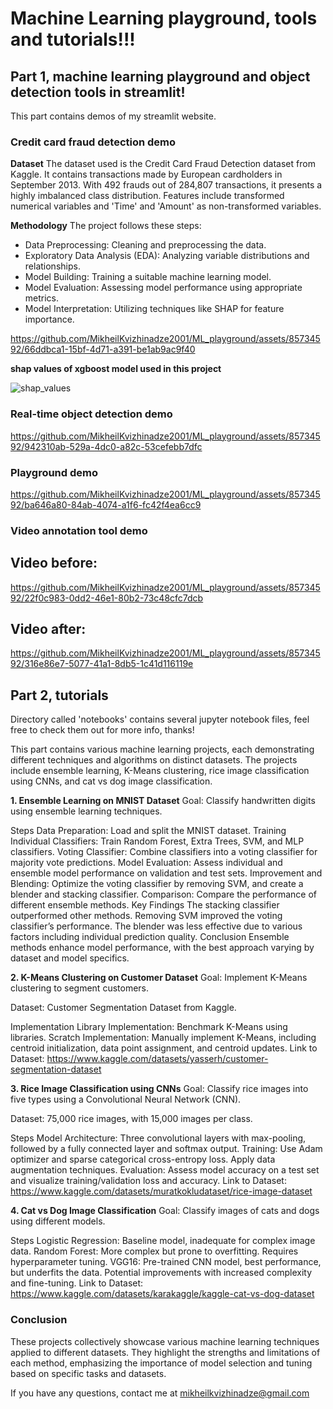 # Machine Learning playground, tools and tutorials!!!


## Part 1, machine learning playground and object detection tools in streamlit!
This part contains demos of my streamlit website.

### Credit card fraud detection demo
**Dataset**
The dataset used is the Credit Card Fraud Detection dataset from Kaggle. It contains transactions made by European cardholders in September 2013. With 492 frauds out of 284,807 transactions, it presents a highly imbalanced class distribution. Features include transformed numerical variables and 'Time' and 'Amount' as non-transformed variables.

**Methodology**
The project follows these steps:

- Data Preprocessing: Cleaning and preprocessing the data.
- Exploratory Data Analysis (EDA): Analyzing variable distributions and relationships.
- Model Building: Training a suitable machine learning model.
- Model Evaluation: Assessing model performance using appropriate metrics.
- Model Interpretation: Utilizing techniques like SHAP for feature importance.


https://github.com/MikheilKvizhinadze2001/ML_playground/assets/85734592/66ddbca1-15bf-4d71-a391-be1ab9ac9f40




**shap values of xgboost model used in this project**



![shap_values](https://github.com/MikheilKvizhinadze2001/ML_playground/assets/85734592/097980bc-fe6e-4118-b6f5-7aa84ee06322)






### Real-time object detection demo


https://github.com/MikheilKvizhinadze2001/ML_playground/assets/85734592/942310ab-529a-4dc0-a82c-53cefebb7dfc



### Playground demo


https://github.com/MikheilKvizhinadze2001/ML_playground/assets/85734592/ba646a80-84ab-4074-a1f6-fc42f4ea6cc9




### Video annotation tool demo

## Video before:



https://github.com/MikheilKvizhinadze2001/ML_playground/assets/85734592/22f0c983-0dd2-46e1-80b2-73c48cfc7dcb



## Video after:



https://github.com/MikheilKvizhinadze2001/ML_playground/assets/85734592/316e86e7-5077-41a1-8db5-1c41d116119e



## Part 2, tutorials
Directory called 'notebooks' contains several jupyter notebook files, feel free to check them out for more info, thanks!

This part contains various machine learning projects, each demonstrating different techniques and algorithms on distinct datasets. The projects include ensemble learning, K-Means clustering, rice image classification using CNNs, and cat vs dog image classification.

**1. Ensemble Learning on MNIST Dataset**
Goal: Classify handwritten digits using ensemble learning techniques.

Steps
Data Preparation: Load and split the MNIST dataset.
Training Individual Classifiers: Train Random Forest, Extra Trees, SVM, and MLP classifiers.
Voting Classifier: Combine classifiers into a voting classifier for majority vote predictions.
Model Evaluation: Assess individual and ensemble model performance on validation and test sets.
Improvement and Blending: Optimize the voting classifier by removing SVM, and create a blender and stacking classifier.
Comparison: Compare the performance of different ensemble methods.
Key Findings
The stacking classifier outperformed other methods.
Removing SVM improved the voting classifier’s performance.
The blender was less effective due to various factors including individual prediction quality.
Conclusion
Ensemble methods enhance model performance, with the best approach varying by dataset and model specifics.

**2. K-Means Clustering on Customer Dataset**
Goal: Implement K-Means clustering to segment customers.

Dataset: Customer Segmentation Dataset from Kaggle.

Implementation
Library Implementation: Benchmark K-Means using libraries.
Scratch Implementation: Manually implement K-Means, including centroid initialization, data point assignment, and centroid updates.
Link to Dataset: 
https://www.kaggle.com/datasets/yasserh/customer-segmentation-dataset

**3. Rice Image Classification using CNNs**
Goal: Classify rice images into five types using a Convolutional Neural Network (CNN).

Dataset: 75,000 rice images, with 15,000 images per class.

Steps
Model Architecture: Three convolutional layers with max-pooling, followed by a fully connected layer and softmax output.
Training: Use Adam optimizer and sparse categorical cross-entropy loss. Apply data augmentation techniques.
Evaluation: Assess model accuracy on a test set and visualize training/validation loss and accuracy.
Link to Dataset: 
https://www.kaggle.com/datasets/muratkokludataset/rice-image-dataset


**4. Cat vs Dog Image Classification**
Goal: Classify images of cats and dogs using different models.

Steps
Logistic Regression: Baseline model, inadequate for complex image data.
Random Forest: More complex but prone to overfitting. Requires hyperparameter tuning.
VGG16: Pre-trained CNN model, best performance, but underfits the data. Potential improvements with increased complexity and fine-tuning.
Link to Dataset: 
https://www.kaggle.com/datasets/karakaggle/kaggle-cat-vs-dog-dataset

### Conclusion
These projects collectively showcase various machine learning techniques applied to different datasets. They highlight the strengths and limitations of each method, emphasizing the importance of model selection and tuning based on specific tasks and datasets.

If you have any questions, contact me at mikheilkvizhinadze@gmail.com
